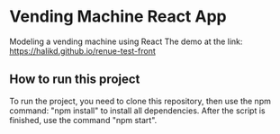 # Vending Machine React App

Modeling a vending machine using React
The demo at the link: https://halikd.github.io/renue-test-front

## How to run this project

To run the project, you need to clone this repository, then use the npm command: "npm install" to install all dependencies. After the script is finished, use the command "npm start".
